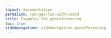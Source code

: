 ```yaml
---
layout: documentation
permalink: /en/geo-loc-with-coord
title: Examples for georeferencing
toc: true
sideNavigation: sideNavigation.georeferencing
---
```


<head>
    <!-- OpenSeadragon CSS and JS -->
    <script src="https://openseadragon.github.io/openseadragon/openseadragon.min.js"></script>
    <style>
        .openseadragon-viewer {
            width: 700px;
            height: 500px;
            margin: auto;
            position: relative;
            border: 1px solid black;
        }

        .zoom-level {
            position: absolute;
            bottom: 10px;
            right: 10px;
            background-color: rgba(0, 0, 0, 0.6);
            color: white;
            padding: 5px;
            border-radius: 5px;
            font-size: 0.9em;
        }

        .legend {
            text-align: center;
            margin-top: 10px;
            font-size: 1.2em;
            font-style: italic;
        }
    </style>
</head>

# Examples for georeferencing

## Location with coordinates

<!-- OpenSeadragon Viewer -->
<div id="openseadragon1" class="openseadragon-viewer">
    <div id="zoom-level1" class="zoom-level">Zoom: 1.00</div>
</div>

<div class="legend">
    <a href="https://www.ville-ge.ch/musinfo/bd/cjb/chg/adetail.php?id=610730&lang=fr">G00341664</a>,
    <i>Benstonea serpentinica</i> Callm. & Buerki
</div>

<script>
    var viewer1 = OpenSeadragon({
        id: "openseadragon1",
        prefixUrl: "https://openseadragon.github.io/openseadragon/images/",
        tileSources: {
            type: "image",
            url: "https://www.ville-ge.ch/imagezoom/?fif=cjbiip/cjb100/img_220/G00341664.ptif&cvt=jpeg",
            buildPyramid: false
        },
        defaultZoomLevel: 1,
        minZoomLevel: 0.5,
        maxZoomLevel: 5,
        showNavigator: true,
        navigatorPosition: "BOTTOM_LEFT"
    });

    viewer1.addHandler("zoom", function(event) {
        var zoom = viewer1.viewport.getZoom().toFixed(2);
        document.getElementById("zoom-level1").innerText = "Zoom: " + zoom;
    });

    viewer1.addHandler("open", function() {
        viewer1.viewport.panTo(new OpenSeadragon.Point(0.74, 1.21));
        viewer1.viewport.zoomTo(2.0);
    });
</script>

<br>

<table style="width: 100%; border-collapse: collapse; border: 1px solid black;">
  <thead>
    <tr>
        <th style="text-align: center; vertical-align: middle; border: 1px solid black; padding: 10px; background-color: {{ site.data.colors.lightblue.background }}">Protocole</th>
        <th style="text-align: center; vertical-align: middle; border: 1px solid black; padding: 10px; background-color: {{ site.data.colors.attribute.background }};">Attribute</th>
        <th style="text-align: center; vertical-align: middle; border: 1px solid black; padding: 10px; background-color: {{ site.data.colors.value.background }};">Value</th>
    </tr>
  </thead>
  <tbody>
    <tr>
        <td rowspan="2" style="text-align: center; vertical-align: middle; border: 1px solid black; padding: 10px;"><a href="/en/geo-protocole#11-step-1-transcribe-verbatim-location-data">Step 1.1a</a><br> <strong>Transcribe</strong><br> verbatim Location data</td>
        <td style="text-align: left; padding: 10px;"><i>verbatimLocality</i></td>
        <td style="text-align: left; padding: 10px;">MALAYSIA<br> Sabah<br> Borneo. Lahad Datu District.<br> Gunung Silam Ultramafic soil.</td>
    </tr>
    <tr>
        <td style="text-align: left; padding: 10px;"><i>verbatimElevation</i></td>
        <td style="text-align: left; padding: 10px;">365 m</td>
    </tr>
    <tr>
        <td style="text-align: center; vertical-align: middle; border: 1px solid black; padding: 10px;"><a href="/en/geo-protocole#11-step-1-transcribe-verbatim-location-data">Step 1.1b</a><br> <strong>Document</strong><br> verbatim Location data</td>
        <td style="text-align: left; border-bottom: 1px solid black; padding: 10px;"><i>locationRemarks</i></td>
        <td style="text-align: left; border-bottom: 1px solid black; padding: 10px;"></td>
    </tr>
    <tr>
        <td rowspan="5" style="text-align: center; vertical-align: middle; border: 1px solid black; padding: 10px;"><a href="/en/geo-protocole#12-transcribe-verbatim-coordinates-data">Step 1.2a</a><br> <strong>Transcribe</strong><br> verbatim Coordinates data</td>
        <td style="text-align: left; padding: 10px;"><i>verbatimCoordinates</i></td>
        <td style="text-align: left; padding: 10px;">04°58’14’‘N 118°10’44’‘E</td>
    </tr>
    <tr>
        <td style="text-align: left; padding: 10px;"><i>verbatimLatitude</i></td>
        <td style="text-align: left; padding: 10px;">04°58’14’‘N</td>
    </tr>
    <tr>
        <td style="text-align: left; padding: 10px;"><i>verbatimLongitude</i></td>
        <td style="text-align: left; padding: 10px;">118°10’44’‘E</td>
    </tr>
    <tr>
        <td style="text-align: left; padding: 10px;"><i>verbatimCoordinateSystem</i></td>
        <td style="text-align: left; padding: 10px;">degrees minutes seconds</td>
    </tr>
    <tr>
        <td style="text-align: left; padding: 10px;"><i>verbatimSRS</i></td>
        <td style="text-align: left; padding: 10px;">unknown</td>
    </tr>
    <tr>
        <td rowspan="4" style="text-align: center; vertical-align: middle; border: 1px solid black; padding: 10px;"><a href="/en/geo-protocole#12-transcribe-verbatim-coordinates-data">Step 1.2b</a><br> <strong>Convert</strong><br> verbatim Coordinates data</td>
        <td style="text-align: left; padding: 10px;"><i>decimalLatitude</i></td>
        <td style="text-align: left; padding: 10px;">4.97056</td>
    </tr>
    <tr>
        <td style="text-align: left; padding: 10px;"><i>decimalLongitude</i></td>
        <td style="text-align: left; padding: 10px;">118.17889</td>
    </tr>
    <tr>
        <td style="text-align: left; padding: 10px;"><i>coordinateUncertaintyInMeters</i></td>
        <td style="text-align: left; padding: 10px;">49</td>
    </tr>
    <tr>
        <td style="text-align: left; padding: 10px;"><i>geodeticDatum</i></td>
        <td style="text-align: left; padding: 10px;">EPSG:4326 (=WGS84)</td>
    </tr>
    <tr>
        <td style="text-align: center; vertical-align: middle; border: 1px solid black; padding: 10px;"><a href="/en/geo-protocole#12-transcribe-verbatim-coordinates-data">Step 1.2c</a><br> <strong>Document</strong><br> verbatim Coordinates data</td>
        <td style="text-align: left; border-bottom: 1px solid black; padding: 10px;"><i>georeferenceRemarks</i></td>
        <td style="text-align: left; border-bottom: 1px solid black; padding: 10px;">uncertainty calculating using the Wieczorek C, J Wieczorek (2021) Georeferencing Calculator</td>
    </tr>
    <tr>
        <td rowspan="11" style="text-align: center; vertical-align: middle; border: 1px solid black; padding: 10px;"><a href="/en/geo-protocole#21-enrich-standardised-textual-location-data">Step 2.1a</a><br> <strong>Enrich</strong><br> standardised textual Location data</td>
        <td style="text-align: left; padding: 10px;"><i>continent</i></td>
        <td style="text-align: left; padding: 10px;">Asia</td>
    </tr>
    <tr>
        <td style="text-align: left; padding: 10px;"><i>higherGeography</i></td>
        <td style="text-align: left; padding: 10px;"></td>
    </tr>
    <tr>
        <td style="text-align: left; padding: 10px;"><i>waterBody</i></td>
        <td style="text-align: left; padding: 10px;"></td>
    </tr>
    <tr>
        <td style="text-align: left; padding: 10px;"><i>islandGroup</i></td>
        <td style="text-align: left; padding: 10px;"></td>
    </tr>
    <tr>
        <td style="text-align: left; padding: 10px;"><i>island</i></td>
        <td style="text-align: left; padding: 10px;">Borneo</td>
    </tr>
    <tr>
        <td style="text-align: left; padding: 10px;"><i>country</i></td>
        <td style="text-align: left; padding: 10px;">Malaysia</td>
    </tr>
    <tr>
        <td style="text-align: left; padding: 10px;"><i>countryCode</i></td>
        <td style="text-align: left; padding: 10px;"></td>
    </tr>
    <tr>
        <td style="text-align: left; padding: 10px;"><i>stateProvince</i></td>
        <td style="text-align: left; padding: 10px;">Sabah</td>
    </tr>
    <tr>
        <td style="text-align: left; padding: 10px;"><i>county</i></td>
        <td style="text-align: left; padding: 10px;">Lahad Datu District</td>
    </tr>
    <tr>
        <td style="text-align: left; padding: 10px;"><i>municipality</i></td>
        <td style="text-align: left; padding: 10px;"></td>
    </tr>
    <tr>
        <td style="text-align: left; padding: 10px;"><i>locality</i></td>
        <td style="text-align: left; padding: 10px;">Gunung Silam</td>
    </tr>
    <tr>
        <td style="text-align: center; vertical-align: middle; border: 1px solid black; padding: 10px;"><a href="/en/geo-protocole#21-enrich-standardised-textual-location-data">Step 2.1b</a><br> <strong>Document</strong><br> standardised textual Location data</td>
        <td style="text-align: left; border-bottom: 1px solid black; padding: 10px;"><i>locationRemarks</i></td>
        <td style="text-align: left; border-bottom: 1px solid black; padding: 10px;"></td>
    </tr>
    <tr>
        <td rowspan="9" style="text-align: center; vertical-align: middle; border: 1px solid black; padding: 10px;"><a href="/en/geo-protocole#22-enrich-standardised-coordinates-data">Step 2.2a</a><br> <strong>Enrich</strong><br> standardised coordinates data</td>
        <td style="text-align: left; padding: 10px;"><i>decimalLatitude</i></td>
        <td style="text-align: left; padding: 10px;">✅</td>
    </tr>
    <tr>
        <td style="text-align: left; padding: 10px;"><i>decimalLongitude</i></td>
        <td style="text-align: left; padding: 10px;">✅</td>
    </tr>
    <tr>
        <td style="text-align: left; padding: 10px;"><i>geodeticDatum</i></td>
        <td style="text-align: left; padding: 10px;">✅</td>
    </tr>
    <tr>
        <td style="text-align: left; padding: 10px;"><s><i>swissCoordinatesLv95_E</i></s></td>
        <td style="text-align: left; padding: 10px;"></td>
    </tr>
    <tr>
        <td style="text-align: left; padding: 10px;"><s><i>swissCoordinatesLv95_N</i></s></td>
        <td style="text-align: left; padding: 10px;"></td>
    </tr>
    <tr>
        <td style="text-align: left; padding: 10px;"><s><i>swissCoordinatesLv03_E</i></s></td>
        <td style="text-align: left; padding: 10px;"></td>
    </tr>
    <tr>
        <td style="text-align: left; padding: 10px;"><s><i>swissCoordinatesLv03_N</i></s></td>
        <td style="text-align: left; padding: 10px;"></td>
    </tr>
    <tr>
        <td style="text-align: left; padding: 10px;"><i>coordinateUncertaintyInMeters</i></td>
        <td style="text-align: left; padding: 10px;">✅</td>
    </tr>
    <tr>
        <td style="text-align: left; padding: 10px;"><i>coordinatePrecision</i></td>
        <td style="text-align: left; padding: 10px;">0.00001</td>
    </tr>
    <tr>
        <td rowspan="5" style="text-align: center; vertical-align: middle; border: 1px solid black; padding: 10px;"><a href="/en/geo-protocole#22-enrich-standardised-coordinates-data">Step 2.2b</a><br> <strong>Document</strong><br> standardised coordinates data</td>
        <td style="text-align: left; padding: 10px;"><i>georeferencedBy</i></td>
        <td style="text-align: left; padding: 10px;"></td>
    </tr>
    <tr>
        <td style="text-align: left; padding: 10px;"><i>georeferencedDate</i></td>
        <td style="text-align: left; padding: 10px;"></td>
    </tr>
    <tr>
        <td style="text-align: left; padding: 10px;"><i>georeferenceProtocol</i></td>
        <td style="text-align: left; padding: 10px;"></td>
    </tr>
    <tr>
        <td style="text-align: left; padding: 10px;"><i>georeferenceSources</i></td>
        <td style="text-align: left; padding: 10px;"></td>
    </tr>
    <tr>
        <td style="text-align: left; padding: 10px;"><i>georeferenceRemarks</i></td>
        <td style="text-align: left; padding: 10px;">✅</td>
    </tr>
  </tbody>
</table>

<br>
<br>
<br>

<table style="width: 100%; border-collapse: collapse; border: 1px solid black;">
  <thead>
    <tr>
        <th style="text-align: center; vertical-align: middle; border: 1px solid black; padding: 10px; background-color: {{ site.data.colors.lightblue.background }}">Protocole</th>
        <th style="text-align: center; vertical-align: middle; border: 1px solid black; padding: 10px; background-color: {{ site.data.colors.attribute.background }};">Attribute</th>
        <th style="text-align: center; vertical-align: middle; border: 1px solid black; padding: 10px; background-color: {{ site.data.colors.value.background }};">Value</th>
    </tr>
  </thead>
  <tbody>
    <tr>
        <td rowspan="2" style="text-align: center; vertical-align: middle; border: 1px solid black; padding: 10px;"><a href="/en/geo-protocole#11-step-1-transcribe-verbatim-location-data">Step 1.1a</a><br> <strong>Transcribe</strong><br> verbatim Location data</td>
        <td style="text-align: left; padding: 10px;"><i>verbatimLocality</i></td>
        <td style="text-align: left; padding: 10px;"></td>
    </tr>
    <tr>
        <td style="text-align: left; padding: 10px;"><i>verbatimElevation</i></td>
        <td style="text-align: left; padding: 10px;"></td>
    </tr>
    <tr>
        <td style="text-align: center; vertical-align: middle; border: 1px solid black; padding: 10px;"><a href="/en/geo-protocole#11-step-1-transcribe-verbatim-location-data">Step 1.1b</a><br> <strong>Document</strong><br> verbatim Location data</td>
        <td style="text-align: left; border-bottom: 1px solid black; padding: 10px;"><i>locationRemarks</i></td>
        <td style="text-align: left; border-bottom: 1px solid black; padding: 10px;"></td>
    </tr>
    <tr>
        <td rowspan="5" style="text-align: center; vertical-align: middle; border: 1px solid black; padding: 10px;"><a href="/en/geo-protocole#12-transcribe-verbatim-coordinates-data">Step 1.2a</a><br> <strong>Transcribe</strong><br> verbatim Coordinates data</td>
        <td style="text-align: left; padding: 10px;"><i>verbatimCoordinates</i></td>
        <td style="text-align: left; padding: 10px;"></td>
    </tr>
    <tr>
        <td style="text-align: left; padding: 10px;"><i>verbatimLatitude</i></td>
        <td style="text-align: left; padding: 10px;"></td>
    </tr>
    <tr>
        <td style="text-align: left; padding: 10px;"><i>verbatimLongitude</i></td>
        <td style="text-align: left; padding: 10px;"></td>
    </tr>
    <tr>
        <td style="text-align: left; padding: 10px;"><i>verbatimCoordinateSystem</i></td>
        <td style="text-align: left; padding: 10px;"></td>
    </tr>
    <tr>
        <td style="text-align: left; padding: 10px;"><i>verbatimSRS</i></td>
        <td style="text-align: left; padding: 10px;"></td>
    </tr>
    <tr>
        <td rowspan="4" style="text-align: center; vertical-align: middle; border: 1px solid black; padding: 10px;"><a href="/en/geo-protocole#12-transcribe-verbatim-coordinates-data">Step 1.2b</a><br> <strong>Convert</strong><br> verbatim Coordinates data</td>
        <td style="text-align: left; padding: 10px;"><i>decimalLatitude</i></td>
        <td style="text-align: left; padding: 10px;"></td>
    </tr>
    <tr>
        <td style="text-align: left; padding: 10px;"><i>decimalLongitude</i></td>
        <td style="text-align: left; padding: 10px;"></td>
    </tr>
    <tr>
        <td style="text-align: left; padding: 10px;"><i>coordinateUncertaintyInMeters</i></td>
        <td style="text-align: left; padding: 10px;"></td>
    </tr>
    <tr>
        <td style="text-align: left; padding: 10px;"><i>geodeticDatum</i></td>
        <td style="text-align: left; padding: 10px;"></td>
    </tr>
    <tr>
        <td style="text-align: center; vertical-align: middle; border: 1px solid black; padding: 10px;"><a href="/en/geo-protocole#12-transcribe-verbatim-coordinates-data">Step 1.2c</a><br> <strong>Document</strong><br> verbatim Coordinates data</td>
        <td style="text-align: left; border-bottom: 1px solid black; padding: 10px;"><i>georeferenceRemarks</i></td>
        <td style="text-align: left; border-bottom: 1px solid black; padding: 10px;"></td>
    </tr>
    <tr>
        <td rowspan="11" style="text-align: center; vertical-align: middle; border: 1px solid black; padding: 10px;"><a href="/en/geo-protocole#21-enrich-standardised-textual-location-data">Step 2.1a</a><br> <strong>Enrich</strong><br> standardised textual Location data</td>
        <td style="text-align: left; padding: 10px;"><i>continent</i></td>
        <td style="text-align: left; padding: 10px;"></td>
    </tr>
    <tr>
        <td style="text-align: left; padding: 10px;"><i>higherGeography</i></td>
        <td style="text-align: left; padding: 10px;"></td>
    </tr>
    <tr>
        <td style="text-align: left; padding: 10px;"><i>waterBody</i></td>
        <td style="text-align: left; padding: 10px;"></td>
    </tr>
    <tr>
        <td style="text-align: left; padding: 10px;"><i>islandGroup</i></td>
        <td style="text-align: left; padding: 10px;"></td>
    </tr>
    <tr>
        <td style="text-align: left; padding: 10px;"><i>island</i></td>
        <td style="text-align: left; padding: 10px;"></td>
    </tr>
    <tr>
        <td style="text-align: left; padding: 10px;"><i>country</i></td>
        <td style="text-align: left; padding: 10px;"></td>
    </tr>
    <tr>
        <td style="text-align: left; padding: 10px;"><i>countryCode</i></td>
        <td style="text-align: left; padding: 10px;"></td>
    </tr>
    <tr>
        <td style="text-align: left; padding: 10px;"><i>stateProvince</i></td>
        <td style="text-align: left; padding: 10px;"></td>
    </tr>
    <tr>
        <td style="text-align: left; padding: 10px;"><i>county</i></td>
        <td style="text-align: left; padding: 10px;"></td>
    </tr>
    <tr>
        <td style="text-align: left; padding: 10px;"><i>municipality</i></td>
        <td style="text-align: left; padding: 10px;"></td>
    </tr>
    <tr>
        <td style="text-align: left; padding: 10px;"><i>locality</i></td>
        <td style="text-align: left; padding: 10px;"></td>
    </tr>
    <tr>
        <td style="text-align: center; vertical-align: middle; border: 1px solid black; padding: 10px;"><a href="/en/geo-protocole#21-enrich-standardised-textual-location-data">Step 2.1b</a><br> <strong>Document</strong><br> standardised textual Location data</td>
        <td style="text-align: left; border-bottom: 1px solid black; padding: 10px;"><i>locationRemarks</i></td>
        <td style="text-align: left; border-bottom: 1px solid black; padding: 10px;"></td>
    </tr>
    <tr>
        <td rowspan="9" style="text-align: center; vertical-align: middle; border: 1px solid black; padding: 10px;"><a href="/en/geo-protocole#22-enrich-standardised-coordinates-data">Step 2.2a</a><br> <strong>Enrich</strong><br> standardised coordinates data</td>
        <td style="text-align: left; padding: 10px;"><i>decimalLatitude</i></td>
        <td style="text-align: left; padding: 10px;"></td>
    </tr>
    <tr>
        <td style="text-align: left; padding: 10px;"><i>decimalLongitude</i></td>
        <td style="text-align: left; padding: 10px;"></td>
    </tr>
    <tr>
        <td style="text-align: left; padding: 10px;"><i>geodeticDatum</i></td>
        <td style="text-align: left; padding: 10px;"></td>
    </tr>
    <tr>
        <td style="text-align: left; padding: 10px;"><i>swissCoordinatesLv95_E</i></td>
        <td style="text-align: left; padding: 10px;"></td>
    </tr>
    <tr>
        <td style="text-align: left; padding: 10px;"><i>swissCoordinatesLv95_N</i></td>
        <td style="text-align: left; padding: 10px;"></td>
    </tr>
    <tr>
        <td style="text-align: left; padding: 10px;"><i>swissCoordinatesLv03_E</i></td>
        <td style="text-align: left; padding: 10px;"></td>
    </tr>
    <tr>
        <td style="text-align: left; padding: 10px;"><i>swissCoordinatesLv03_N</i></td>
        <td style="text-align: left; padding: 10px;"></td>
    </tr>
    <tr>
        <td style="text-align: left; padding: 10px;"><i>coordinateUncertaintyInMeters</i></td>
        <td style="text-align: left; padding: 10px;"></td>
    </tr>
    <tr>
        <td style="text-align: left; padding: 10px;"><i>coordinatePrecision</i></td>
        <td style="text-align: left; padding: 10px;"></td>
    </tr>
    <tr>
        <td rowspan="5" style="text-align: center; vertical-align: middle; border: 1px solid black; padding: 10px;"><a href="/en/geo-protocole#22-enrich-standardised-coordinates-data">Step 2.2b</a><br> <strong>Document</strong><br> standardised coordinates data</td>
        <td style="text-align: left; padding: 10px;"><i>georeferencedBy</i></td>
        <td style="text-align: left; padding: 10px;"></td>
    </tr>
    <tr>
        <td style="text-align: left; padding: 10px;"><i>georeferencedDate</i></td>
        <td style="text-align: left; padding: 10px;"></td>
    </tr>
    <tr>
        <td style="text-align: left; padding: 10px;"><i>georeferenceProtocol</i></td>
        <td style="text-align: left; padding: 10px;"></td>
    </tr>
    <tr>
        <td style="text-align: left; padding: 10px;"><i>georeferenceSources</i></td>
        <td style="text-align: left; padding: 10px;"></td>
    </tr>
    <tr>
        <td style="text-align: left; padding: 10px;"><i>georeferenceRemarks</i></td>
        <td style="text-align: left; padding: 10px;"></td>
    </tr>
  </tbody>
</table>
